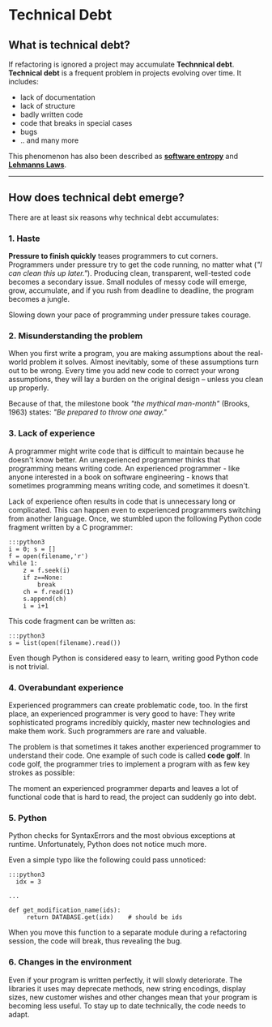 
#  Technical Debt

## What is technical debt?

If refactoring is ignored a project may accumulate **Technnical debt**.
**Technical debt** is a frequent problem in projects evolving over time.
It includes:

* lack of documentation
* lack of structure
* badly written code
* code that breaks in special cases
* bugs
* .. and many more

This phenomenon has also been described as [**software entropy**](https://en.wikipedia.org/wiki/Software_entropy) and [**Lehmanns Laws**](https://en.wikipedia.org/wiki/Lehman%27s_laws_of_software_evolution).

----

## How does technical debt emerge?

There are at least six reasons why technical debt accumulates:

### 1. Haste

**Pressure to finish quickly** teases programmers to cut corners. Programmers under pressure try to get the code running, no matter what (*"I can clean this up later."*). Producing clean, transparent, well-tested code becomes a secondary issue. Small nodules of messy code will emerge, grow, accumulate, and if you rush from deadline to deadline, the program becomes a jungle.

Slowing down your pace of programming under pressure takes courage.

### 2. Misunderstanding the problem

When you first write a program, you are making assumptions about the real-world problem it solves. Almost inevitably, some of these assumptions turn out to be wrong. Every time you add new code to correct your wrong assumptions, they will lay a burden on the original design – unless you clean up properly.

Because of that, the milestone book *"the mythical man-month"* (Brooks, 1963) states: *"Be prepared to throw one away."*

### 3. Lack of experience

A programmer might write code that is difficult to maintain because he doesn't know better. An unexperienced programmer thinks that programming means writing code. An experienced programmer - like anyone interested in a book on software engineering - knows that sometimes programming means writing code, and sometimes it doesn't.

Lack of experience often results in code that is unnecessary long or complicated. This can happen even to experienced programmers switching from another language. Once, we stumbled upon the following Python code fragment written by a C programmer:

    :::python3
    i = 0; s = []
    f = open(filename,'r')
    while 1:
	    z = f.seek(i)
    	if z==None:
    		break
    	ch = f.read(1)
    	s.append(ch)
    	i = i+1

This code fragment can be written as:

    :::python3
    s = list(open(filename).read())

Even though Python is considered easy to learn, writing good Python code is not trivial.

### 4. Overabundant experience

Experienced programmers can create problematic code, too. In the first place, an experienced programmer is very good to have: They write sophisticated programs incredibly quickly, master new technologies and make them work. Such programmers are rare and valuable.

The problem is that sometimes it takes another experienced programmer to understand their code. One example of such code is called **code golf**. In code golf, the programmer tries to implement a program with as few key strokes as possible:

The moment an experienced programmer departs and leaves a lot of functional code that is hard to read, the project can suddenly go into debt.


### 5. Python

Python checks for SyntaxErrors and the most obvious exceptions at runtime. Unfortunately, Python does not notice much more.

Even a simple typo like the following could pass unnoticed:

    :::python3
	  idx = 3

    ...

    def get_modification_name(ids):
         return DATABASE.get(idx)    # should be ids

When you move this function to a separate module during a refactoring session, the code will break, thus revealing the bug.

### 6. Changes in the environment

Even if your program is written perfectly, it will slowly deteriorate. The libraries it uses may deprecate methods, new string encodings, display sizes, new customer wishes and other changes mean that your program is becoming less useful. To stay up to date technically, the code needs to adapt.
